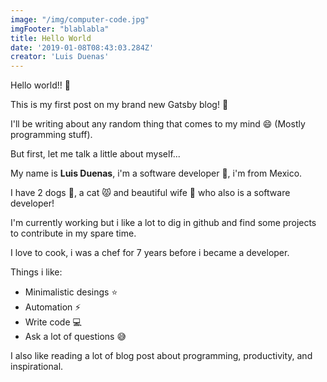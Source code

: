 ```yaml
---
image: "/img/computer-code.jpg"
imgFooter: "blablabla"
title: Hello World
date: '2019-01-08T08:43:03.284Z'
creator: 'Luis Duenas'
---
```



Hello world!! :raised_hands: 

This is my first post on my brand new Gatsby blog! :purple_heart:

I'll be writing about any random thing that comes to my mind :smile: (Mostly programming stuff).

But first, let me talk a little about myself...

My name is **Luis Duenas**, i'm a software developer :muscle:, i'm from Mexico.

I have 2 dogs :dog:, a cat :pouting_cat: and beautiful wife :couple_with_heart: who also is a software developer!

I'm currently working but i like a lot to dig in github and find some projects to contribute in my spare time.

I love to cook, i was a chef for 7 years before i became a developer.


Things i like:
- Minimalistic desings :star:
- Automation :zap:
- Write code :computer:
- Ask a lot of questions :sweat_smile:

I also like reading a lot of blog post about programming, productivity, and inspirational.



